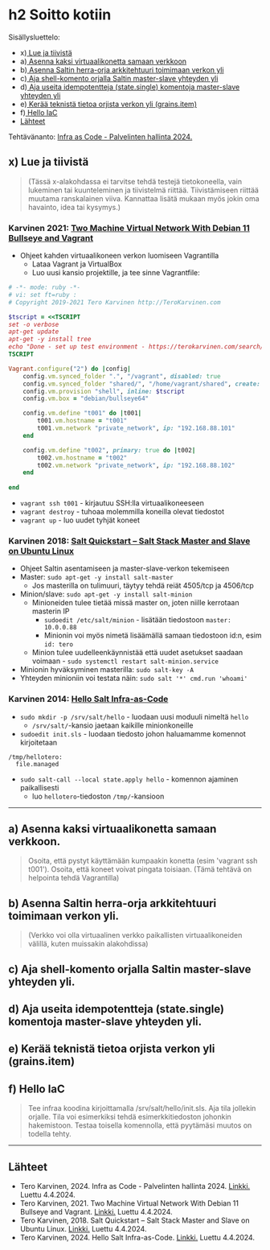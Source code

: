 # h2 Soitto kotiin
Sisällysluettelo:

- x)[ Lue ja tiivistä](#x-lue-ja-tiivistä)
- a)[ Asenna kaksi virtuaalikonetta samaan verkkoon](#a-asenna-kaksi-virtuaalikonetta-samaan-verkkoon)
- b)[ Asenna Saltin herra-orja arkkitehtuuri toimimaan verkon yli](#b-asenna-saltin-herra-orja-arkkitehtuuri-toimimaan-verkon-yli)
- c)[ Aja shell-komento orjalla Saltin master-slave yhteyden yli](#c-aja-shell-komento-orjalla-saltin-master-slave-yhteyden-yli)
- d)[ Aja useita idempotentteja (state.single) komentoja master-slave yhteyden yli](#d-aja-useita-idempotentteja-statesingle-komentoja-master-slave-yhteyden-yli)
- e)[ Kerää teknistä tietoa orjista verkon yli (grains.item)](#e-kerää-teknistä-tietoa-orjista-verkon-yli-grainsitem)
- f)[ Hello IaC](#f-hello-iac)
- [Lähteet](#lähteet)

Tehtävänanto: [Infra as Code - Palvelinten hallinta 2024.](https://terokarvinen.com/2024/configuration-management-2024-spring/)

## x) Lue ja tiivistä
> (Tässä x-alakohdassa ei tarvitse tehdä testejä tietokoneella, vain lukeminen tai kuunteleminen ja tiivistelmä riittää. Tiivistämiseen riittää muutama ranskalainen viiva. Kannattaa lisätä mukaan myös jokin oma havainto, idea tai kysymys.)

### Karvinen 2021: [Two Machine Virtual Network With Debian 11 Bullseye and Vagrant](https://terokarvinen.com/2021/two-machine-virtual-network-with-debian-11-bullseye-and-vagrant/)
- Ohjeet kahden virtuaalikoneen verkon luomiseen Vagrantilla
  - Lataa Vagrant ja VirtualBox
  - Luo uusi kansio projektille, ja tee sinne Vagrantfile:

```ruby
# -*- mode: ruby -*-
# vi: set ft=ruby :
# Copyright 2019-2021 Tero Karvinen http://TeroKarvinen.com

$tscript = <<TSCRIPT
set -o verbose
apt-get update
apt-get -y install tree
echo "Done - set up test environment - https://terokarvinen.com/search/?q=vagrant"
TSCRIPT

Vagrant.configure("2") do |config|
	config.vm.synced_folder ".", "/vagrant", disabled: true
	config.vm.synced_folder "shared/", "/home/vagrant/shared", create: true
	config.vm.provision "shell", inline: $tscript
	config.vm.box = "debian/bullseye64"

	config.vm.define "t001" do |t001|
		t001.vm.hostname = "t001"
		t001.vm.network "private_network", ip: "192.168.88.101"
	end

	config.vm.define "t002", primary: true do |t002|
		t002.vm.hostname = "t002"
		t002.vm.network "private_network", ip: "192.168.88.102"
	end
	
end
```

- `vagrant ssh t001` - kirjautuu SSH:lla virtuaalikoneeseen
- `vagrant destroy` - tuhoaa molemmilla koneilla olevat tiedostot
- `vagrant up` - luo uudet tyhjät koneet

### Karvinen 2018: [Salt Quickstart – Salt Stack Master and Slave on Ubuntu Linux](https://terokarvinen.com/2018/salt-quickstart-salt-stack-master-and-slave-on-ubuntu-linux/?fromSearch=salt%20quickstart%20salt%20stack%20master%20and%20slave%20on%20ubuntu%20linux)
- Ohjeet Saltin asentamiseen ja master-slave-verkon tekemiseen
- Master: `sudo apt-get -y install salt-master`
  - Jos masterilla on tulimuuri, täytyy tehdä reiät 4505/tcp ja 4506/tcp
- Minion/slave: `sudo apt-get -y install salt-minion`
  - Minioneiden tulee tietää missä master on, joten niille kerrotaan masterin IP
    - `sudoedit /etc/salt/minion` - lisätään tiedostoon `master: 10.0.0.88`
    - Minionin voi myös nimetä lisäämällä samaan tiedostoon id:n, esim `id: tero`
  - Minion tulee uudelleenkäynnistää että uudet asetukset saadaan voimaan - `sudo systemctl restart salt-minion.service`
- Minionin hyväksyminen masterilla: `sudo salt-key -A`
- Yhteyden minioniin voi testata näin: `sudo salt '*' cmd.run 'whoami'`

### Karvinen 2014: [Hello Salt Infra-as-Code](https://terokarvinen.com/2024/hello-salt-infra-as-code/)
- `sudo mkdir -p /srv/salt/hello` - luodaan uusi moduuli nimeltä `hello`
	- `/srv/salt/`-kansio jaetaan kaikille minionkoneille
- `sudoedit init.sls` - luodaan tiedosto johon haluamamme komennot kirjoitetaan
```
/tmp/hellotero:
  file.managed
```
- `sudo salt-call --local state.apply hello` - komennon ajaminen paikallisesti
	- luo `hellotero`-tiedoston `/tmp/`-kansioon 



____
## a) Asenna kaksi virtuaalikonetta samaan verkkoon. 
> Osoita, että pystyt käyttämään kumpaakin konetta (esim 'vagrant ssh t001').
> Osoita, että koneet voivat pingata toisiaan. (Tämä tehtävä on helpointa tehdä Vagrantilla)






## b) Asenna Saltin herra-orja arkkitehtuuri toimimaan verkon yli.
> (Verkko voi olla virtuaalinen verkko paikallisten virtuaalikoneiden välillä, kuten muissakin alakohdissa)






## c) Aja shell-komento orjalla Saltin master-slave yhteyden yli.





## d) Aja useita idempotentteja (state.single) komentoja master-slave yhteyden yli.





## e) Kerää teknistä tietoa orjista verkon yli (grains.item)






## f) Hello IaC
> Tee infraa koodina kirjoittamalla /srv/salt/hello/init.sls.
> Aja tila jollekin orjalle.
> Tila voi esimerkiksi tehdä esimerkkitiedoston johonkin hakemistoon.
> Testaa toisella komennolla, että pyytämäsi muutos on todella tehty.







____
## Lähteet
- Tero Karvinen, 2024. Infra as Code - Palvelinten hallinta 2024. [Linkki.](https://terokarvinen.com/2024/configuration-management-2024-spring/) Luettu 4.4.2024.
- Tero Karvinen, 2021. Two Machine Virtual Network With Debian 11 Bullseye and Vagrant. [Linkki.](https://terokarvinen.com/2021/two-machine-virtual-network-with-debian-11-bullseye-and-vagrant/) Luettu 4.4.2024.
- Tero Karvinen, 2018. Salt Quickstart – Salt Stack Master and Slave on Ubuntu Linux. [Linkki.](https://terokarvinen.com/2018/salt-quickstart-salt-stack-master-and-slave-on-ubuntu-linux/?fromSearch=salt%20quickstart%20salt%20stack%20master%20and%20slave%20on%20ubuntu%20linux) Luettu 4.4.2024.
- Tero Karvinen, 2024. Hello Salt Infra-as-Code. [Linkki.](https://terokarvinen.com/2024/hello-salt-infra-as-code/) Luettu 4.4.2024.
